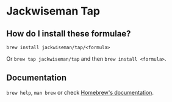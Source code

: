 # Jackwiseman Tap

## How do I install these formulae?

`brew install jackwiseman/tap/<formula>`

Or `brew tap jackwiseman/tap` and then `brew install <formula>`.

## Documentation

`brew help`, `man brew` or check [Homebrew's documentation](https://docs.brew.sh).
